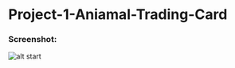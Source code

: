 # Project-1-Aniamal-Trading-Card
### Screenshot:
![alt start](https://github.com/Wurud/Project-3-Aniamal-Trading-Card/blob/master/Flamingo.jpg "Start Game page")
